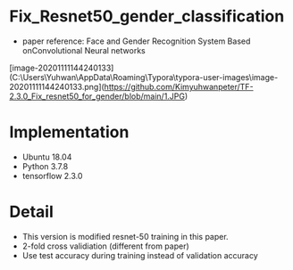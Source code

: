 # Fix_Resnet50_gender_classification
* paper reference: Face and Gender Recognition System Based onConvolutional Neural networks

[image-20201111144240133](C:\Users\Yuhwan\AppData\Roaming\Typora\typora-user-images\image-20201111144240133.png](https://github.com/Kimyuhwanpeter/TF-2.3.0_Fix_resnet50_for_gender/blob/main/1.JPG)

# Implementation
* Ubuntu 18.04
* Python 3.7.8
* tensorflow 2.3.0

# Detail
* This version is modified resnet-50 training in this paper.
* 2-fold cross validiation (different from paper)
* Use test accuracy during training instead of validation accuracy
